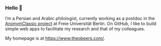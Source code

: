 ### Hello 👋

<!--
**theodore-s-beers/theodore-s-beers** is a ✨ _special_ ✨ repository because its `README.md` (this file) appears on your GitHub profile.

Here are some ideas to get you started:

- 🔭 I’m currently working on ...
- 🌱 I’m currently learning ...
- 👯 I’m looking to collaborate on ...
- 🤔 I’m looking for help with ...
- 💬 Ask me about ...
- 📫 How to reach me: ...
- 😄 Pronouns: ...
- ⚡ Fun fact: ...
-->

I’m a Persian and Arabic philologist, currently working as a postdoc in the [AnonymClassic project](https://www.geschkult.fu-berlin.de/en/e/kalila-wa-dimna/) at Freie Universität Berlin. On GitHub, I like to build simple web apps to facilitate my research and that of my colleagues.

My homepage is at <https://www.theobeers.com/>.
